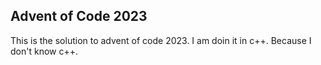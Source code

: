 ## Advent of Code 2023

This is the solution to advent of code 2023. 
I am doin it in c++. Because I don't know c++.
